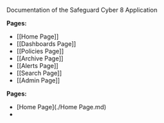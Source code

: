 Documentation of the Safeguard Cyber 8 Application

**Pages:**
- [[Home Page]]
- [[Dashboards Page]]
- [[Policies Page]]
- [[Archive Page]]
- [[Alerts Page]]
- [[Search Page]]
- [[Admin Page]]

**Pages:**
- [Home Page](./Home Page.md)
- 